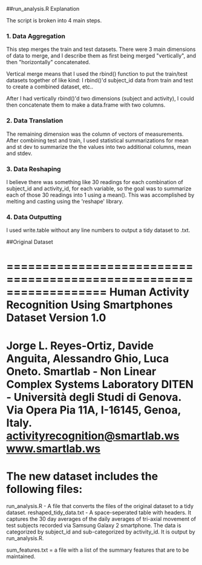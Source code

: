 ##run_analysis.R Explanation

The script is broken into 4 main steps.  

### 1. Data Aggregation
This step merges the train and test datasets.  There were 3 main dimensions of data to merge, and I describe them as first being merged "vertically", and then "horizontally" concatenated.

Vertical merge means that I used the rbind() function to put the train/test datasets together of like kind: I rbind()'d subject_id data from train and test to create a combined dataset, etc..

After I had vertically rbind()'d two dimensions (subject and activity), I could then concatenate them  to make a data.frame with two columns.  

### 2. Data Translation
The remaining dimension was the column of vectors of measurements.  After combining test and train, I used statistical summarizations for mean and st dev to summarize the the values into two additional columns, mean and stdev.

### 3. Data Reshaping
I believe there was something like 30 readings for each combination of subject_id and activity_id, for each variable, so the goal was to summarize each of those 30 readings into 1 using a mean().
This was accomplished by melting and casting using the 'reshape' library.

### 4. Data Outputting
I used write.table without any line numbers to output a tidy dataset to .txt.

##Original Dataset

==================================================================
Human Activity Recognition Using Smartphones Dataset
Version 1.0
==================================================================
Jorge L. Reyes-Ortiz, Davide Anguita, Alessandro Ghio, Luca Oneto.
Smartlab - Non Linear Complex Systems Laboratory
DITEN - Università degli Studi di Genova.
Via Opera Pia 11A, I-16145, Genoa, Italy.
activityrecognition@smartlab.ws
www.smartlab.ws
==================================================================


##
The new dataset includes the following files:
=========================================
run_analysis.R - A file that converts the files of the original dataset to a tidy dataset.
reshaped_tidy_data.txt - A space-seperated table with headers.  It captures the 30 day averages of the daily averages of tri-axial movement of test subjects recorded via Samsung Galaxy 2 smartphone.  The data is categorized by subject_id and sub-categorized by activity_id.  It is output by run_analysis.R.

sum_features.txt = a file with a list of the summary features that are to be maintained.


